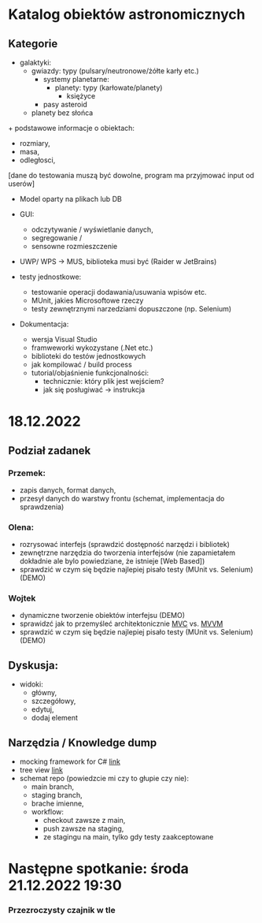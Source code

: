 # Katalog obiektów astronomicznych

## Kategorie

  - galaktyki:
    - gwiazdy: typy (pulsary/neutronowe/żółte karły etc.)
      - systemy planetarne:
        - planety: typy (karłowate/planety)
          - księżyce
      - pasy asteroid
    - planety bez słońca

\+ podstawowe informacje o obiektach:  
  - rozmiary,
  - masa,
  - odległosci,

[dane do testowania muszą być dowolne, program ma przyjmować input od userów]

- Model oparty na plikach lub DB

- GUI:
  - odczytywanie / wyświetlanie danych,
  - segregowanie /
  - sensowne rozmieszczenie


- UWP/ WPS -> MUS, biblioteka musi być (Raider w JetBrains)

- testy jednostkowe:
  - testowanie operacji dodawania/usuwania wpisów etc.
  - MUnit, jakies Microsoftowe rzeczy
  - testy zewnętrznymi narzedziami dopuszczone (np. Selenium)

- Dokumentacja:
  - wersja Visual Studio
  - framweworki wykozystane (.Net etc.)
  - biblioteki do testów jednostkowych
  - jak kompilować / build process
  - tutorial/objaśnienie funkcjonalności:
    - technicznie: który plik jest wejściem?
    - jak się posługiwać -> instrukcja


# 18.12.2022

## Podział zadanek

### Przemek:

  - zapis danych, format danych,
  - przesył danych do warstwy frontu (schemat, implementacja do sprawdzenia)
  
### Olena:

  - rozrysować interfejs (sprawdzić dostępność narzędzi i bibliotek)
  - zewnętrzne narzędzia do tworzenia interfejsów (nie zapamietałem dokładnie ale bylo powiedziane, że istnieje [Web Based])
  - sprawdzić w czym się będzie najlepiej pisało testy (MUnit vs. Selenium) (DEMO)
 
### Wojtek  
 
  - dynamiczne tworzenie obiektów interfejsu (DEMO)
  - sprawidzć jak to przemyśleć architektonicznie [MVC](https://dotnet.microsoft.com/en-us/apps/aspnet/mvc) vs. [MVVM](https://learn.microsoft.com/en-us/xamarin/xamarin-forms/enterprise-application-patterns/mvvm)
  - sprawdzić w czym się będzie najlepiej pisało testy (MUnit vs. Selenium) (DEMO)
  
## Dyskusja:

  - widoki:
    - główny,
    - szczegółowy,
    - edytuj,
    - dodaj element
    
## Narzędzia / Knowledge dump    
  - mocking framework for C# [link](https://www.telerik.com/products/mocking.aspx)
  - tree view [link](https://learn.microsoft.com/pl-pl/dotnet/desktop/wpf/controls/treeview-overview?view=netframeworkdesktop-4.8)
  - schemat repo (powiedzcie mi czy to głupie czy nie):
    - main branch,
    - staging branch,
    - brache imienne,
    - workflow:
      - checkout zawsze z main,
      - push zawsze na staging,
      - ze stagingu na main, tylko gdy testy zaakceptowane

# Następne spotkanie: środa 21.12.2022 19:30

### Przezroczysty czajnik w tle
